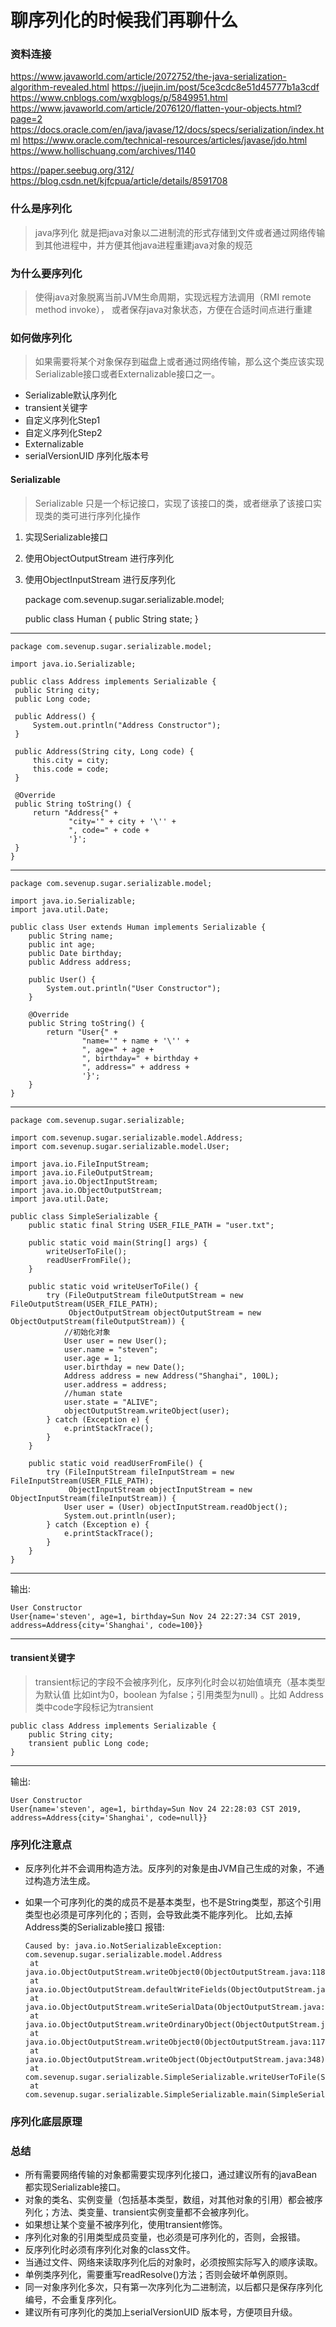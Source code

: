 # 聊序列化的时候我们再聊什么
### 资料连接
https://www.javaworld.com/article/2072752/the-java-serialization-algorithm-revealed.html
https://juejin.im/post/5ce3cdc8e51d45777b1a3cdf
https://www.cnblogs.com/wxgblogs/p/5849951.html
https://www.javaworld.com/article/2076120/flatten-your-objects.html?page=2
https://docs.oracle.com/en/java/javase/12/docs/specs/serialization/index.html
https://www.oracle.com/technical-resources/articles/javase/jdo.html
https://www.hollischuang.com/archives/1140

https://paper.seebug.org/312/
https://blog.csdn.net/kjfcpua/article/details/8591708

### 什么是序列化
> java序列化 就是把java对象以二进制流的形式存储到文件或者通过网络传输到其他进程中，并方便其他java进程重建java对象的规范

### 为什么要序列化
> 使得java对象脱离当前JVM生命周期，实现远程方法调用（RMI remote method invoke），
> 或者保存java对象状态，方便在合适时间点进行重建

### 如何做序列化
>如果需要将某个对象保存到磁盘上或者通过网络传输，那么这个类应该实现Serializable接口或者Externalizable接口之一。
 + Serializable默认序列化
 + transient关键字
 + 自定义序列化Step1
 + 自定义序列化Step2
 + Externalizable
 + serialVersionUID 序列化版本号
#### Serializable
> Serializable 只是一个标记接口，实现了该接口的类，或者继承了该接口实现类的类可进行序列化操作

 1. 实现Serializable接口
 2. 使用ObjectOutputStream 进行序列化
 3. 使用ObjectInputStream 进行反序列化
 
 
    package com.sevenup.sugar.serializable.model;
    
    public class Human {
        public String state;
    }
 ---
    package com.sevenup.sugar.serializable.model;
    
    import java.io.Serializable;
    
    public class Address implements Serializable {
     public String city;
     public Long code;
    
     public Address() {
         System.out.println("Address Constructor");
     }
    
     public Address(String city, Long code) {
         this.city = city;
         this.code = code;
     }
    
     @Override
     public String toString() {
         return "Address{" +
                 "city='" + city + '\'' +
                 ", code=" + code +
                 '}';
     }
    }
---
    package com.sevenup.sugar.serializable.model;
    
    import java.io.Serializable;
    import java.util.Date;
    
    public class User extends Human implements Serializable {
        public String name;
        public int age;
        public Date birthday;
        public Address address;
    
        public User() {
            System.out.println("User Constructor");
        }
    
        @Override
        public String toString() {
            return "User{" +
                    "name='" + name + '\'' +
                    ", age=" + age +
                    ", birthday=" + birthday +
                    ", address=" + address +
                    '}';
        }
    }
---
    package com.sevenup.sugar.serializable;
    
    import com.sevenup.sugar.serializable.model.Address;
    import com.sevenup.sugar.serializable.model.User;
    
    import java.io.FileInputStream;
    import java.io.FileOutputStream;
    import java.io.ObjectInputStream;
    import java.io.ObjectOutputStream;
    import java.util.Date;
    
    public class SimpleSerializable {
        public static final String USER_FILE_PATH = "user.txt";
    
        public static void main(String[] args) {
            writeUserToFile();
            readUserFromFile();
        }
    
        public static void writeUserToFile() {
            try (FileOutputStream fileOutputStream = new FileOutputStream(USER_FILE_PATH);
                 ObjectOutputStream objectOutputStream = new ObjectOutputStream(fileOutputStream)) {
                //初始化对象
                User user = new User();
                user.name = "steven";
                user.age = 1;
                user.birthday = new Date();
                Address address = new Address("Shanghai", 100L);
                user.address = address;
                //human state
                user.state = "ALIVE";
                objectOutputStream.writeObject(user);
            } catch (Exception e) {
                e.printStackTrace();
            }
        }
    
        public static void readUserFromFile() {
            try (FileInputStream fileInputStream = new FileInputStream(USER_FILE_PATH);
                 ObjectInputStream objectInputStream = new ObjectInputStream(fileInputStream)) {
                User user = (User) objectInputStream.readObject();
                System.out.println(user);
            } catch (Exception e) {
                e.printStackTrace();
            }
        }
    }
---
输出:

    User Constructor
    User{name='steven', age=1, birthday=Sun Nov 24 22:27:34 CST 2019, address=Address{city='Shanghai', code=100}}
---
#### transient关键字
> transient标记的字段不会被序列化，反序列化时会以初始值填充（基本类型为默认值 比如int为0，boolean 为false；引用类型为null)
。比如 Address类中code字段标记为transient

    public class Address implements Serializable {
        public String city;
        transient public Long code;
    }
---
输出:

    User Constructor
    User{name='steven', age=1, birthday=Sun Nov 24 22:28:03 CST 2019, address=Address{city='Shanghai', code=null}}

### 序列化注意点
 + 反序列化并不会调用构造方法。反序列的对象是由JVM自己生成的对象，不通过构造方法生成。
 + 如果一个可序列化的类的成员不是基本类型，也不是String类型，那这个引用类型也必须是可序列化的；否则，会导致此类不能序列化。
   比如,去掉Address类的Serializable接口 报错:
       
       Caused by: java.io.NotSerializableException: com.sevenup.sugar.serializable.model.Address
        at java.io.ObjectOutputStream.writeObject0(ObjectOutputStream.java:1184)
        at java.io.ObjectOutputStream.defaultWriteFields(ObjectOutputStream.java:1548)
        at java.io.ObjectOutputStream.writeSerialData(ObjectOutputStream.java:1509)
        at java.io.ObjectOutputStream.writeOrdinaryObject(ObjectOutputStream.java:1432)
        at java.io.ObjectOutputStream.writeObject0(ObjectOutputStream.java:1178)
        at java.io.ObjectOutputStream.writeObject(ObjectOutputStream.java:348)
        at com.sevenup.sugar.serializable.SimpleSerializable.writeUserToFile(SimpleSerializable.java:32)
        at com.sevenup.sugar.serializable.SimpleSerializable.main(SimpleSerializable.java:16)

### 序列化底层原理

### 总结

+ 所有需要网络传输的对象都需要实现序列化接口，通过建议所有的javaBean都实现Serializable接口。
+ 对象的类名、实例变量（包括基本类型，数组，对其他对象的引用）都会被序列化；方法、类变量、transient实例变量都不会被序列化。
+ 如果想让某个变量不被序列化，使用transient修饰。
+ 序列化对象的引用类型成员变量，也必须是可序列化的，否则，会报错。
+ 反序列化时必须有序列化对象的class文件。
+ 当通过文件、网络来读取序列化后的对象时，必须按照实际写入的顺序读取。
+ 单例类序列化，需要重写readResolve()方法；否则会破坏单例原则。
+ 同一对象序列化多次，只有第一次序列化为二进制流，以后都只是保存序列化编号，不会重复序列化。
+ 建议所有可序列化的类加上serialVersionUID 版本号，方便项目升级。
